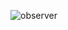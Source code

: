 ![observer](https://github.com/Ariane-Sousa/bertoti/assets/108765052/e3d73e75-1c3e-40ea-9643-510a9c003f3a)

